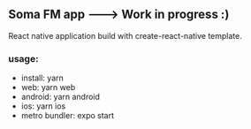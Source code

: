 ## Soma FM app ---> Work in progress :)

React native application build with create-react-native template.

### usage:
- install: yarn
- web: yarn web
- android: yarn android
- ios: yarn ios
- metro bundler: expo start
